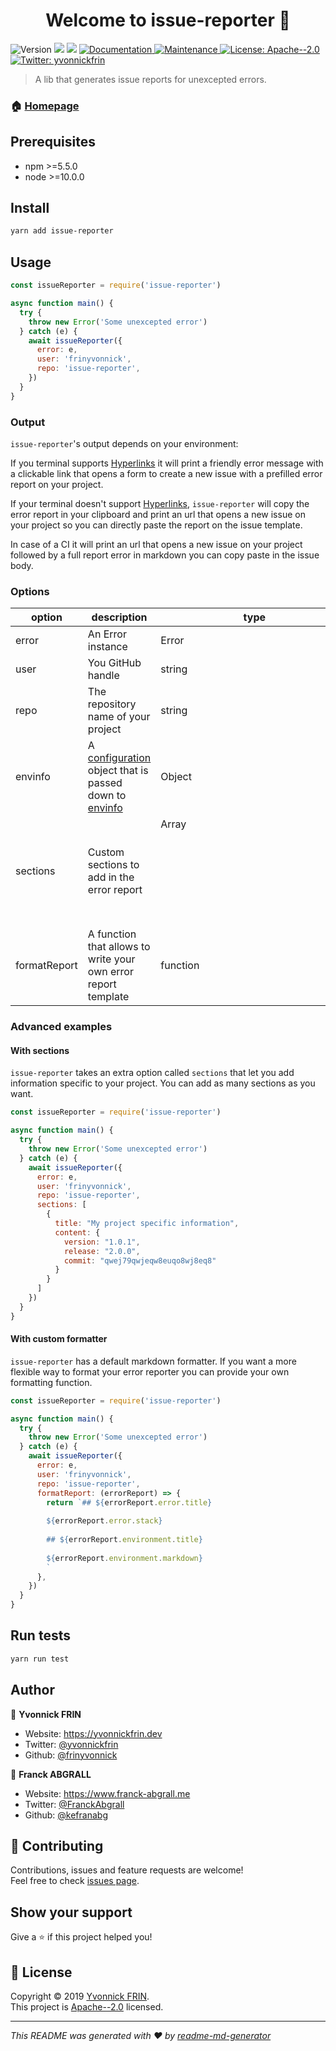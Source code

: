 <h1 align="center">Welcome to issue-reporter 👋</h1>
<p>
  <img alt="Version" src="https://img.shields.io/badge/version-0.0.1-blue.svg?cacheSeconds=2592000" />
  <img src="https://img.shields.io/badge/npm-%3E%3D5.5.0-blue.svg" />
  <img src="https://img.shields.io/badge/node-%3E%3D10.0.0-blue.svg" />
  <a href="https://github.com/frinyvonnick/markdown-error-reporter#readme" target="_blank">
    <img alt="Documentation" src="https://img.shields.io/badge/documentation-yes-brightgreen.svg" />
  </a>
  <a href="https://github.com/frinyvonnick/markdown-error-reporter/graphs/commit-activity" target="_blank">
    <img alt="Maintenance" src="https://img.shields.io/badge/Maintained%3F-yes-green.svg" />
  </a>
  <a href="https://github.com/frinyvonnick/markdown-error-reporter/blob/master/LICENSE" target="_blank">
    <img alt="License: Apache--2.0" src="https://img.shields.io/github/license/frinyvonnick/issue-reporter" />
  </a>
  <a href="https://twitter.com/yvonnickfrin" target="_blank">
    <img alt="Twitter: yvonnickfrin" src="https://img.shields.io/twitter/follow/yvonnickfrin.svg?style=social" />
  </a>
</p>

> A lib that generates issue reports for unexcepted errors.

### 🏠 [Homepage](https://github.com/frinyvonnick/markdown-error-reporter#readme)

## Prerequisites

- npm >=5.5.0
- node >=10.0.0

## Install

```sh
yarn add issue-reporter
```

## Usage

```js
const issueReporter = require('issue-reporter')

async function main() {
  try {
    throw new Error('Some unexcepted error')
  } catch (e) {
    await issueReporter({
      error: e,
      user: 'frinyvonnick',
      repo: 'issue-reporter',
    })
  }
}
```

### Output

`issue-reporter`'s output depends on your environment:

If you terminal supports [Hyperlinks](https://gist.github.com/egmontkob/eb114294efbcd5adb1944c9f3cb5feda) it will print a friendly error message with a clickable link that opens a form to create a new issue with a prefilled error report on your project.

If your terminal doesn't support [Hyperlinks](https://gist.github.com/egmontkob/eb114294efbcd5adb1944c9f3cb5feda), `issue-reporter` will copy the error report in your clipboard and print an url that opens a new issue on your project so you can directly paste the report on the issue template.

In case of a CI it will print an url that opens a new issue on your project followed by a full report error in markdown you can copy paste in the issue body.


### Options

| option                  | description                                                                                     | type                       | required    |
|-------------------------|-------------------------------------------------------------------------------------------------|----------------------------|-------------|
| error                   | An Error instance                                                                               | Error                      | required    |
| user                    | You GitHub handle                                                                               | string                     | required    |
| repo                    | The repository name of your project                                                             | string                     | required    |
| envinfo                 | A [configuration](https://github.com/tabrindle/envinfo#programmatic-usage) object that is passed down to [envinfo](https://github.com/tabrindle/envinfo)                                                                               | Object                      | optional    |
| sections                | Custom sections to add in the error report                                                      | Array<Object>              | optional    |
| formatReport            | A function that allows to write your own error report template                                  | function                   | optional    |

### Advanced examples

#### With sections

`issue-reporter` takes an extra option called `sections` that let you add information specific to your project. You can add as many sections as you want.

```js
const issueReporter = require('issue-reporter')

async function main() {
  try {
    throw new Error('Some unexcepted error')
  } catch (e) {
    await issueReporter({
      error: e,
      user: 'frinyvonnick',
      repo: 'issue-reporter',
      sections: [
        {
          title: "My project specific information",
          content: {
            version: "1.0.1",
            release: "2.0.0",
            commit: "qwej79qwjeqw8euqo8wj8eq8"
          }
        }
      ]
    })
  }
}
```

#### With custom formatter

`issue-reporter` has a default markdown formatter. If you want a more flexible way to format your error reporter you can provide your own formatting function.

```js
const issueReporter = require('issue-reporter')

async function main() {
  try {
    throw new Error('Some unexcepted error')
  } catch (e) {
    await issueReporter({
      error: e,
      user: 'frinyvonnick',
      repo: 'issue-reporter',
      formatReport: (errorReport) => {
        return `## ${errorReport.error.title}
        
        ${errorReport.error.stack}
        
        ## ${errorReport.environment.title}
        
        ${errorReport.environment.markdown}
        `
      },
    })
  }
}
```

## Run tests

```sh
yarn run test
```

## Author

👤 **Yvonnick FRIN**

* Website: https://yvonnickfrin.dev
* Twitter: [@yvonnickfrin](https://twitter.com/yvonnickfrin)
* Github: [@frinyvonnick](https://github.com/frinyvonnick)


👤 **Franck ABGRALL**

* Website: https://www.franck-abgrall.me
* Twitter: [@FranckAbgrall](https://twitter.com/FranckAbgrall)
* Github: [@kefranabg](https://github.com/kefranabg)

## 🤝 Contributing

Contributions, issues and feature requests are welcome!<br />Feel free to check [issues page](https://github.com/frinyvonnick/markdown-error-reporter/issues). 

## Show your support

Give a ⭐️ if this project helped you!

## 📝 License

Copyright © 2019 [Yvonnick FRIN](https://github.com/frinyvonnick).<br />
This project is [Apache--2.0](https://github.com/frinyvonnick/markdown-error-reporter/blob/master/LICENSE) licensed.

***
_This README was generated with ❤️ by [readme-md-generator](https://github.com/kefranabg/readme-md-generator)_
